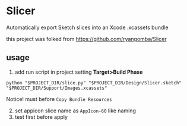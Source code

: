 # Slicer

Automatically export Sketch slices into an Xcode .xcassets bundle

this project was folked from https://github.com/ryangomba/Slicer

## usage
1. add run script in project setting **Target>Build Phase**
```
python "$PROJECT_DIR/slice.py" "$PROJECT_DIR/Design/Slicer.sketch" "$PROJECT_DIR/Support/Images.xcassets"
```
Notice! must before ```Copy Bundle Resources```

2. set appicon slice name as ```AppIcon-60``` like naming
3. test first before apply
